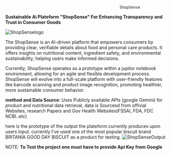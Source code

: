                                                       ShopSense

  
**Sustainable Ai Plateform "ShopSense" For Enhancing Transparency and Trust in Consumer Goods**

  ![ShopSenselogo](https://github.com/user-attachments/assets/b0d40727-6e4b-4a24-9af0-65305fd57b2e)


 The ShopSense is an AI-driven platform that empowers consumers by providing clear, verifiable details about food and personal care products.
It offers insights on nutritional content, ingredient safety, and environmental sustainability, helping users make informed decisions.


Currently, ShopSense operates as a prototype within a jupitor notebook environment,
allowing for an agile and flexible development process.
ShopSense will evolve into a full-scale platform with user-friendly features like barcode scanning and product
image recognition, promoting healthier, more sustainable consumer behavior. 

**method and Data Source**: Uses Publicly available APIs (google Gemini) for product and nutritional data retrieval, data is Sourcesd from offivial Websites, research Papers and Gov  Health Websites(FSSAI, FDA, FDC NCBI..etc)



here is the prototype of the output the plateform currently produces upon users input. currently I’ve used one of the most popular biscuit brand BRITANIA GOOD DAY
BISCUIT  as a product for testing.
![ShopSenseOutput](https://github.com/user-attachments/assets/cb66688c-ecd0-41d7-b50a-037656564e4e)

NOTE:  **To Test the project one must have to provide Api Key from Google**

